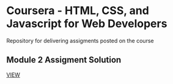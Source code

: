 # Coursera - HTML, CSS, and Javascript for Web Developers
Repository for delivering assigments posted on the course
## Module 2 Assigment Solution
[VIEW](https://glacy.github.io/coursera-html-css-js/)
